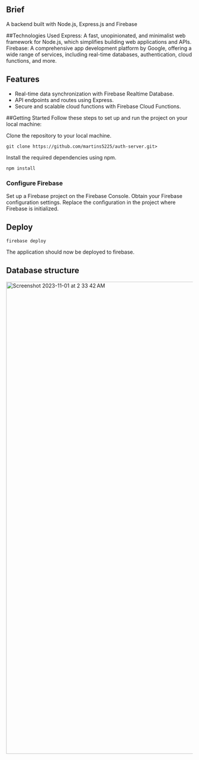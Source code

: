 ## Brief

A backend built with Node.js, Express.js and Firebase

##Technologies Used
Express: A fast, unopinionated, and minimalist web framework for Node.js, which simplifies building web applications and APIs.
Firebase: A comprehensive app development platform by Google, offering a wide range of services, including real-time databases, authentication, cloud functions, and more.

## Features

- Real-time data synchronization with Firebase Realtime Database.
- API endpoints and routes using Express.
- Secure and scalable cloud functions with Firebase Cloud Functions.

##Getting Started
Follow these steps to set up and run the project on your local machine:

Clone the repository to your local machine.

```shell
git clone https://github.com/martins5225/auth-server.git>
```

Install the required dependencies using npm.

```shell
npm install
```

### Configure Firebase
Set up a Firebase project on the Firebase Console.
Obtain your Firebase configuration settings.
Replace the configuration in the project where Firebase is initialized.

## Deploy

```shell
firebase deploy
```

The application should now be deployed to firebase.


## Database structure
<img width="1274" alt="Screenshot 2023-11-01 at 2 33 42 AM" src="https://github.com/martins5225/auth-server/assets/73473904/4e71563f-9dce-4e91-9486-0e34e9872c28">

